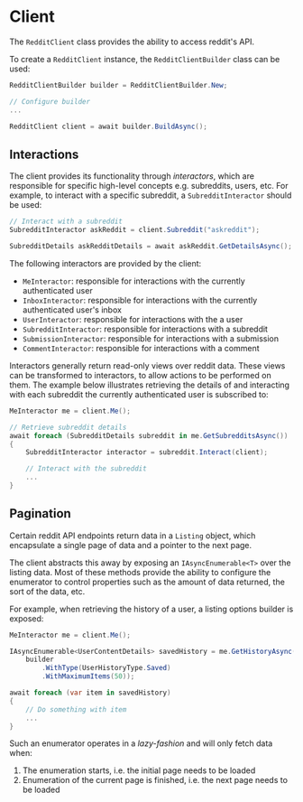 # Client

The `RedditClient` class provides the ability to access reddit's API.

To create a `RedditClient` instance, the `RedditClientBuilder` class can be used:

```cs
RedditClientBuilder builder = RedditClientBuilder.New;

// Configure builder
...

RedditClient client = await builder.BuildAsync();
```

## Interactions

The client provides its functionality through *interactors*, which are responsible for specific high-level concepts e.g. subreddits, users, etc. For example, to interact with a specific subreddit, a `SubredditInteractor` should be used:

```cs
// Interact with a subreddit
SubredditInteractor askReddit = client.Subreddit("askreddit");

SubredditDetails askRedditDetails = await askReddit.GetDetailsAsync(); 
```

The following interactors are provided by the client:

- `MeInteractor`: responsible for interactions with the currently authenticated user
- `InboxInteractor`: responsible for interactions with the currently authenticated user's inbox
- `UserInteractor`: responsible for interactions with the a user
- `SubredditInteractor`: responsible for interactions with a subreddit
- `SubmissionInteractor`: responsible for interactions with a submission
- `CommentInteractor`: responsible for interactions with a comment

Interactors generally return read-only views over reddit data. These views can be transformed to interactors, to allow actions to be performed on them. The example below illustrates retrieving the details of and interacting with each subreddit the currently authenticated user is subscribed to:

```cs
MeInteractor me = client.Me(); 

// Retrieve subreddit details
await foreach (SubredditDetails subreddit in me.GetSubredditsAsync())
{            
    SubredditInteractor interactor = subreddit.Interact(client);

    // Interact with the subreddit
    ...
}
```

## Pagination

Certain reddit API endpoints return data in a `Listing` object, which encapsulate a single page of data and a pointer to the next page.

The client abstracts this away by exposing an `IAsyncEnumerable<T>` over the listing data. Most of these methods provide the ability to configure the enumerator to control properties such as the amount of data returned, the sort of the data, etc.

For example, when retrieving the history of a user, a listing options builder is exposed:

```cs
MeInteractor me = client.Me();

IAsyncEnumerable<UserContentDetails> savedHistory = me.GetHistoryAsync(builder =>
    builder
        .WithType(UserHistoryType.Saved)                    
        .WithMaximumItems(50));

await foreach (var item in savedHistory)
{
    // Do something with item
    ...
}
```

Such an enumerator operates in a *lazy-fashion* and will only fetch data when:

1. The enumeration starts, i.e. the initial page needs to be loaded
2. Enumeration of the current page is finished, i.e. the next page needs to be loaded